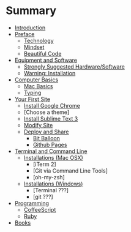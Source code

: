# Summary

* [Introduction](README.md)
* [Preface](preface/README.md)
   * [Technology](preface/technology.md)
   * [Mindset](preface/mindset.md)
   * [Beautiful Code](preface/beautiful_code.md)
* [Equipment and Software](equipment_and_software/README.md)
   * [Strongly Suggested Hardware/Software](equipment_and_software/strongly_suggested_hardware.md)
   * [Warning: Installation](equipment_and_software/installation.md)
* [Computer Basics](computer_basics/README.md)
   * [Mac Basics](computer_basics/mac_keyboard_shortcuts.md)
   * [Typing](computer_basics/typing.md)
* [Your First Site](first_site/README.md)
   * [Install Google Chrome](first_site/install_google_chrome.md)
   * [Choose a theme]
   * [Install Sublime Text 3](first_site/install_sublime.md)
   * [Modify Site](first_site/modify.md)
   * [Deploy and Share](first_site/deployment.md)
       * [Bit Balloon](first_site/deployment/bit_balloon.md)
       * [Github Pages](first_site/deployment/github_pages.md)
* [Terminal and Command Line](terminal/README.md)
   * [Installations (Mac OSX)](terminal/installations_mac.md)
       * [iTerm 2]
       * [Git via Command Line Tools]
       * [oh-my-zsh]
   * [Installations (Windows)](terminal/installations_win.md)
       * [Terminal ???]
       * [git ???]
* [Programming](programming/README.md)
  * [CoffeeScript](programming/coffeescript/README.md)
  * [Ruby](programming/ruby/README.md)
* [Books](books/README.md)

